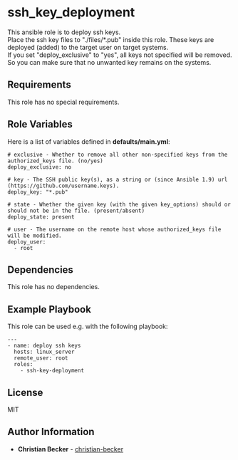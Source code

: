 ssh_key_deployment
==================

This ansible role is to deploy ssh keys.  
Place the ssh key files to "./files/*.pub" inside this role. These keys are deployed (added) to the target user on target systems.  
If you set "deploy_exclusive" to "yes", all keys not specified will be removed. So you can make sure that no unwanted key remains on the systems. 


Requirements
------------

This role has no special requirements.


Role Variables
--------------

Here is a list of variables defined in **defaults/main.yml**: 

```
# exclusive - Whether to remove all other non-specified keys from the authorized_keys file. (no/yes)
deploy_exclusive: no

# key - The SSH public key(s), as a string or (since Ansible 1.9) url (https://github.com/username.keys).
deploy_key: "*.pub"

# state - Whether the given key (with the given key_options) should or should not be in the file. (present/absent)
deploy_state: present

# user - The username on the remote host whose authorized_keys file will be modified.
deploy_user: 
  - root
```


Dependencies
------------

This role has no dependencies.


Example Playbook
----------------

This role can be used e.g. with the following playbook:
```
---
- name: deploy ssh keys
  hosts: linux_server
  remote_user: root
  roles:
    - ssh-key-deployment
```


License
-------

MIT


Author Information
------------------

* **Christian Becker** - [christian-becker](https://github.com/christian-becker)  

